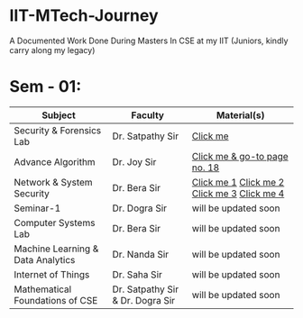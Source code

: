 # IIT-MTech-Journey <br>
A Documented Work Done During Masters In CSE at my IIT (Juniors, kindly carry along my legacy) <br>

# Sem - 01: <br>
| Subject | Faculty | Material(s) |
|----------|----------|----------|
| Security & Forensics Lab | Dr. Satpathy Sir | [Click me](https://www.drive.google.com/file/d/1R108J3_yxWxUL3eDn3aJdIyZq8Jsmrgu/view?usp=drive_link)   |
| Advance Algorithm | Dr. Joy Sir | [Click me & go-to page no. 18](https://www.drive.google.com/file/d/15yEZDYIjS1GVsxxjYcRGITvqp58fB9sR/view?usp=drive_link) |
| Network & System Security | Dr. Bera Sir | [Click me 1](https://www.drive.google.com/file/d/1KAwvioozI6b_oS3X1Em_CGF4qyaMTB_h/view?usp=drive_link)  [Click me 2](https://www.drive.google.com/file/d/15dHP2Rpp0pOQjD5u4jsweN-1zH-YOn_m/view?usp=drive_link)  [Click me 3](https://www.drive.google.com/file/d/1GB3CmwQVCugJ6uGaBiTJnPAZyRNaiP5h/view?usp=drive_link)  [Click me 4](https://www.drive.google.com/file/d/18EYJ8a7sgeoCxScaHizut0jP-rxyApem/view?usp=drive_link) |
| Seminar-1 | Dr. Dogra Sir | will be updated soon |
| Computer Systems Lab | Dr. Bera Sir | will be updated soon |
| Machine Learning & Data Analytics | Dr. Nanda Sir | will be updated soon |
| Internet of Things | Dr. Saha Sir | will be updated soon |
| Mathematical Foundations of CSE | Dr. Satpathy Sir & Dr. Dogra Sir | will be updated soon |

